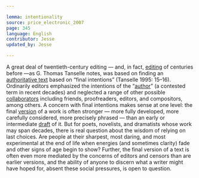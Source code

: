 ```yaml
---

lemma: intentionality
source: price_electronic_2007
page: 345
language: English
contributor: Jesse
updated_by: Jesse

---
```


A great deal of twentieth-century editing — and, in fact, [editing](editingScholarly.md) of centuries before —as G. Thomas Tanselle notes, was based on finding an [authoritative text](authoritative.html) based on “final intentions” (Tanselle 1995: 15–16). Ordinarily editors emphasized the intentions of the “[author](author.html)” (a contested term in recent decades) and neglected a range of other possible [collaborators](collaboration.html) including friends, proofreaders, editors, and compositors, among others. A concern with final intentions makes sense at one level: the final [version](version.html) of a work is often stronger — more fully developed, more carefully considered, more precisely phrased — than an early or intermediate [draft](draft.html) of it. But for poets, novelists, and dramatists whose work may span decades, there is real question about the wisdom of relying on last choices. Are people at their sharpest, most daring, and most experimental at the end of life when energies (and sometimes clarity) fade and other signs of age begin to show? Further, the final version of a text is often even more mediated by the concerns of editors and censors than are earlier versions, and the ability of anyone to discern what a writer might have hoped for, absent these social pressures, is open to question.
